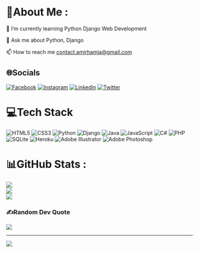 # 💫About Me :
🌱 I’m currently learning Python Django Web Development

💬 Ask me about Python, Django

📫 How to reach me contact.amirhamja@gmail.com

## 🌐Socials
[![Facebook](https://img.shields.io/badge/Facebook-%231877F2.svg?logo=Facebook&logoColor=white)](https://facebook.com/amirhamjame) [![Instagram](https://img.shields.io/badge/Instagram-%23E4405F.svg?logo=Instagram&logoColor=white)](https://instagram.com/amirhamjame) [![LinkedIn](https://img.shields.io/badge/LinkedIn-%230077B5.svg?logo=linkedin&logoColor=white)](https://linkedin.com/in/amirhamjame) [![Twitter](https://img.shields.io/badge/Twitter-%231DA1F2.svg?logo=Twitter&logoColor=white)](https://twitter.com/amirhamjame) 

# 💻Tech Stack
![HTML5](https://img.shields.io/badge/html5-%23E34F26.svg?style=plastic&logo=html5&logoColor=white) ![CSS3](https://img.shields.io/badge/css3-%231572B6.svg?style=plastic&logo=css3&logoColor=white) ![Python](https://img.shields.io/badge/python-3670A0?style=plastic&logo=python&logoColor=ffdd54) ![Django](https://img.shields.io/badge/django-%23092E20.svg?style=plastic&logo=django&logoColor=white) ![Java](https://img.shields.io/badge/java-%23ED8B00.svg?style=plastic&logo=java&logoColor=white) ![JavaScript](https://img.shields.io/badge/javascript-%23323330.svg?style=plastic&logo=javascript&logoColor=%23F7DF1E) ![C#](https://img.shields.io/badge/c%23-%23239120.svg?style=plastic&logo=c-sharp&logoColor=white) ![PHP](https://img.shields.io/badge/php-%23777BB4.svg?style=plastic&logo=php&logoColor=white) ![SQLite](https://img.shields.io/badge/sqlite-%2307405e.svg?style=plastic&logo=sqlite&logoColor=white) ![Heroku](https://img.shields.io/badge/heroku-%23430098.svg?style=plastic&logo=heroku&logoColor=white) ![Adobe Illustrator](https://img.shields.io/badge/adobeillustrator-%23FF9A00.svg?style=plastic&logo=adobeillustrator&logoColor=white) ![Adobe Photoshop](https://img.shields.io/badge/adobephotoshop-%2331A8FF.svg?style=plastic&logo=adobephotoshop&logoColor=white)
# 📊GitHub Stats :
![](https://github-readme-stats.vercel.app/api?username=mdamirhamja&theme=default&hide_border=true&include_all_commits=true&count_private=true)<br/>
![](https://github-readme-streak-stats.herokuapp.com/?user=mdamirhamja&theme=default&hide_border=true)<br/>
![](https://github-readme-stats.vercel.app/api/top-langs/?username=mdamirhamja&theme=default&hide_border=true&include_all_commits=true&count_private=true&layout=compact)

### ✍️Random Dev Quote
![](https://quotes-github-readme.vercel.app/api?type=vetical&theme=light)

---
[![](https://visitcount.itsvg.in/api?id=mdamirhamja&icon=3&color=1)](https://visitcount.itsvg.in)
